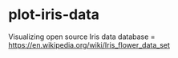 # plot-iris-data
Visualizing open source Iris data
database = https://en.wikipedia.org/wiki/Iris_flower_data_set
